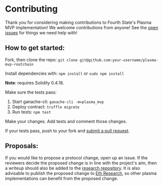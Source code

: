 # Contributing

Thank you for considering making contributions to Fourth State's Plasma MVP implementation! We welcome contributions from anyone! See the [open issues](https://github.com/FourthState/plasma-mvp-rootchain/issues) for things we need help with!

## How to get started:

Fork, then clone the repo:
``git clone git@github.com:your-username/plasma-mvp-rootchain``

Install dependencies with:
``npm install`` or ``sudo npm install``

**Note**: requires Solidity 0.4.18.

Make sure the tests pass:
1. Start ganache-cli: ``ganache-cli -m=plasma_mvp``
2. Deploy contract: ``truffle migrate``
3. Run tests: ``npm test``

Make your changes. Add tests and comment those changes. 

If your tests pass, push to your fork and [submit a pull request](https://github.com/FourthState/plasma-mvp-rootchain/pulls). 

## Proposals:

If you would like to propose a protocol change, open up an issue. If the reviewers decide the proposed change is in line with the project's aim, then a writeup should also be added to the [research repository](https://github.com/FourthState/plasma-research). It is also advisable to publish the proposed change to [Eth Research](https://ethresear.ch/), so other plasma implementations can benefit from the proposed change. 

